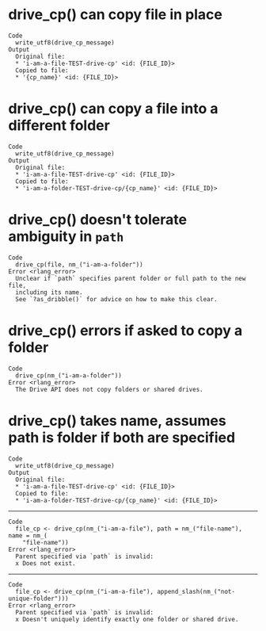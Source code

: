# drive_cp() can copy file in place

    Code
      write_utf8(drive_cp_message)
    Output
      Original file:
      * 'i-am-a-file-TEST-drive-cp' <id: {FILE_ID}>
      Copied to file:
      * '{cp_name}' <id: {FILE_ID}>

# drive_cp() can copy a file into a different folder

    Code
      write_utf8(drive_cp_message)
    Output
      Original file:
      * 'i-am-a-file-TEST-drive-cp' <id: {FILE_ID}>
      Copied to file:
      * 'i-am-a-folder-TEST-drive-cp/{cp_name}' <id: {FILE_ID}>

# drive_cp() doesn't tolerate ambiguity in `path`

    Code
      drive_cp(file, nm_("i-am-a-folder"))
    Error <rlang_error>
      Unclear if `path` specifies parent folder or full path to the new file,
      including its name.
      See `?as_dribble()` for advice on how to make this clear.

# drive_cp() errors if asked to copy a folder

    Code
      drive_cp(nm_("i-am-a-folder"))
    Error <rlang_error>
      The Drive API does not copy folders or shared drives.

# drive_cp() takes name, assumes path is folder if both are specified

    Code
      write_utf8(drive_cp_message)
    Output
      Original file:
      * 'i-am-a-file-TEST-drive-cp' <id: {FILE_ID}>
      Copied to file:
      * 'i-am-a-folder-TEST-drive-cp/{cp_name}' <id: {FILE_ID}>

---

    Code
      file_cp <- drive_cp(nm_("i-am-a-file"), path = nm_("file-name"), name = nm_(
        "file-name"))
    Error <rlang_error>
      Parent specified via `path` is invalid:
      x Does not exist.

---

    Code
      file_cp <- drive_cp(nm_("i-am-a-file"), append_slash(nm_("not-unique-folder")))
    Error <rlang_error>
      Parent specified via `path` is invalid:
      x Doesn't uniquely identify exactly one folder or shared drive.

